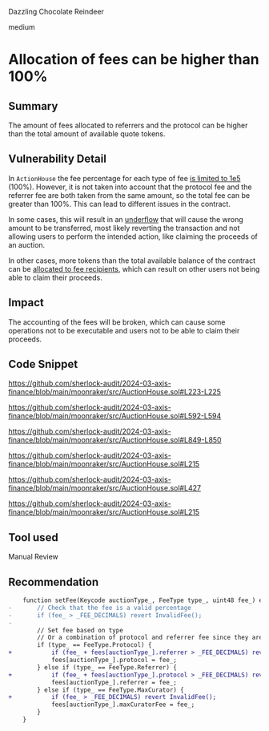 Dazzling Chocolate Reindeer

medium

# Allocation of fees can be higher than 100%

## Summary

The amount of fees allocated to referrers and the protocol can be higher than the total amount of available quote tokens.

## Vulnerability Detail

In `ActionHouse` the fee percentage for each type of fee [is limited to 1e5](https://github.com/sherlock-audit/2024-03-axis-finance/blob/main/moonraker/src/AuctionHouse.sol#L706) (100%). However, it is not taken into account that the protocol fee and the referrer fee are both taken from the same amount, so the total fee can be greater than 100%. This can lead to different issues in the contract.

In some cases, this will result in an [underflow](https://github.com/sherlock-audit/2024-03-axis-finance/blob/main/moonraker/src/AuctionHouse.sol#L592-L594) that will cause the wrong amount to be transferred, most likely reverting the transaction and not allowing users to perform the intended action, like claiming the proceeds of an auction.

In other cases, more tokens than the total available balance of the contract can be [allocated to fee recipients](https://github.com/sherlock-audit/2024-03-axis-finance/blob/main/moonraker/src/AuctionHouse.sol#L849-L850), which can result on other users not being able to claim their proceeds.

## Impact

The accounting of the fees will be broken, which can cause some operations not to be executable and users not to be able to claim their proceeds.

## Code Snippet

https://github.com/sherlock-audit/2024-03-axis-finance/blob/main/moonraker/src/AuctionHouse.sol#L223-L225

https://github.com/sherlock-audit/2024-03-axis-finance/blob/main/moonraker/src/AuctionHouse.sol#L592-L594

https://github.com/sherlock-audit/2024-03-axis-finance/blob/main/moonraker/src/AuctionHouse.sol#L849-L850

https://github.com/sherlock-audit/2024-03-axis-finance/blob/main/moonraker/src/AuctionHouse.sol#L215

https://github.com/sherlock-audit/2024-03-axis-finance/blob/main/moonraker/src/AuctionHouse.sol#L427

https://github.com/sherlock-audit/2024-03-axis-finance/blob/main/moonraker/src/AuctionHouse.sol#L215

## Tool used

Manual Review

## Recommendation

```diff
    function setFee(Keycode auctionType_, FeeType type_, uint48 fee_) external override onlyOwner {
-       // Check that the fee is a valid percentage
-       if (fee_ > _FEE_DECIMALS) revert InvalidFee();
-
        // Set fee based on type
        // Or a combination of protocol and referrer fee since they are both in the quoteToken?
        if (type_ == FeeType.Protocol) {
+           if (fee_ + fees[auctionType_].referrer > _FEE_DECIMALS) revert InvalidFee();
            fees[auctionType_].protocol = fee_;
        } else if (type_ == FeeType.Referrer) {
+           if (fee_ + fees[auctionType_].protocol > _FEE_DECIMALS) revert InvalidFee();
            fees[auctionType_].referrer = fee_;
        } else if (type_ == FeeType.MaxCurator) {
+           if (fee_ > _FEE_DECIMALS) revert InvalidFee();
            fees[auctionType_].maxCuratorFee = fee_;
        }
    }
```
